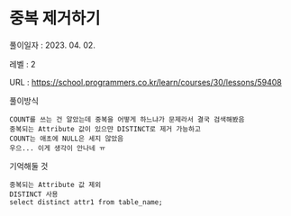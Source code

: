 # 중복 제거하기
풀이일자 : 2023. 04. 02.  
    
레벨 : 2    

URL : https://school.programmers.co.kr/learn/courses/30/lessons/59408
    
풀이방식    

    COUNT를 쓰는 건 알았는데 중복을 어떻게 하느냐가 문제라서 결국 검색해봤음
    중복되는 Attribute 값이 있으먄 DISTINCT로 제거 가능하고
    COUNT는 애초에 NULL은 세지 않았음
    우으... 이게 생각이 안나네 ㅠ

기억해둘 것  
    
    중복되는 Attribute 값 제외
    DISTINCT 사용
    select distinct attr1 from table_name;
